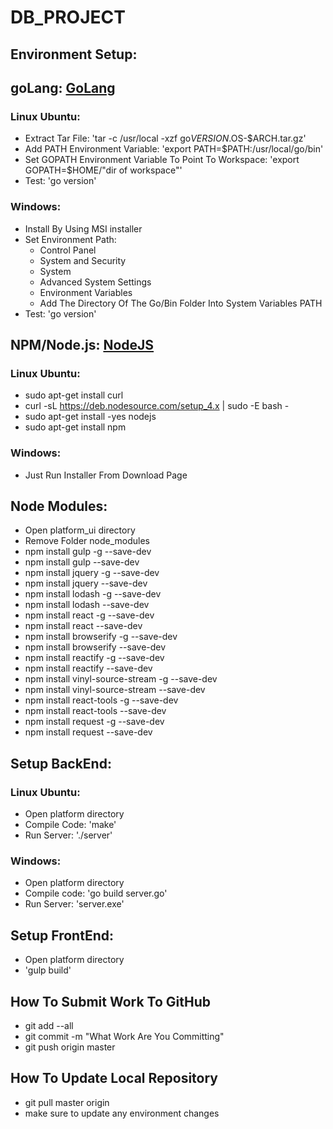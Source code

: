 # DB_PROJECT

## Environment Setup:
## goLang: [GoLang](https://golang.org/dl/)
### Linux Ubuntu:
* Extract Tar File: 'tar -c /usr/local -xzf go$VERSION.$OS-$ARCH.tar.gz'
* Add PATH Environment Variable: 'export PATH=$PATH:/usr/local/go/bin'
* Set GOPATH Environment Variable To Point To Workspace: 'export GOPATH=$HOME/"dir of workspace"'
* Test: 'go version'
###	Windows:
* Install By Using MSI installer
* Set Environment Path:
	* Control Panel
	* System and Security
	* System
	* Advanced System Settings
	* Environment Variables
	* Add The Directory Of The Go/Bin Folder Into System Variables PATH 
* Test: 'go version'

## NPM/Node.js: [NodeJS](https://nodejs.org/en/download/)
###	Linux Ubuntu:
* sudo apt-get install curl
* curl -sL https://deb.nodesource.com/setup_4.x | sudo -E bash -
* sudo apt-get install -yes nodejs
* sudo apt-get install npm
###	Windows:
* Just Run Installer From Download Page

## Node Modules:
* Open platform_ui directory
* Remove Folder node_modules
* npm install gulp -g --save-dev
* npm install gulp --save-dev
* npm install jquery -g --save-dev
* npm install jquery --save-dev
* npm install lodash -g --save-dev
* npm install lodash --save-dev
* npm install react -g --save-dev
* npm install react --save-dev
* npm install browserify -g --save-dev
* npm install browserify --save-dev
* npm install reactify -g --save-dev
* npm install reactify --save-dev
* npm install vinyl-source-stream -g --save-dev
* npm install vinyl-source-stream --save-dev
* npm install react-tools -g --save-dev
* npm install react-tools --save-dev
* npm install request -g --save-dev
* npm install request --save-dev

## Setup BackEnd:
###	Linux Ubuntu:
* Open platform directory
* Compile Code: 'make'
* Run Server: './server'
###	Windows:
* Open platform directory
* Compile code: 'go build server.go'
* Run Server: 'server.exe'

##	Setup FrontEnd:
* Open platform directory
* 'gulp build'

##	How To Submit Work To GitHub
* git add --all
* git commit -m "What Work Are You Committing"
* git push origin master

## How To Update Local Repository
* git pull master origin
* make sure to update any environment changes
